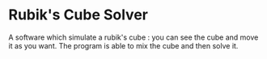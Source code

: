 # Rubik's Cube Solver

A software which simulate a rubik's cube : you can see the cube and move it as you want.
The program is able to mix the cube and then solve it.

